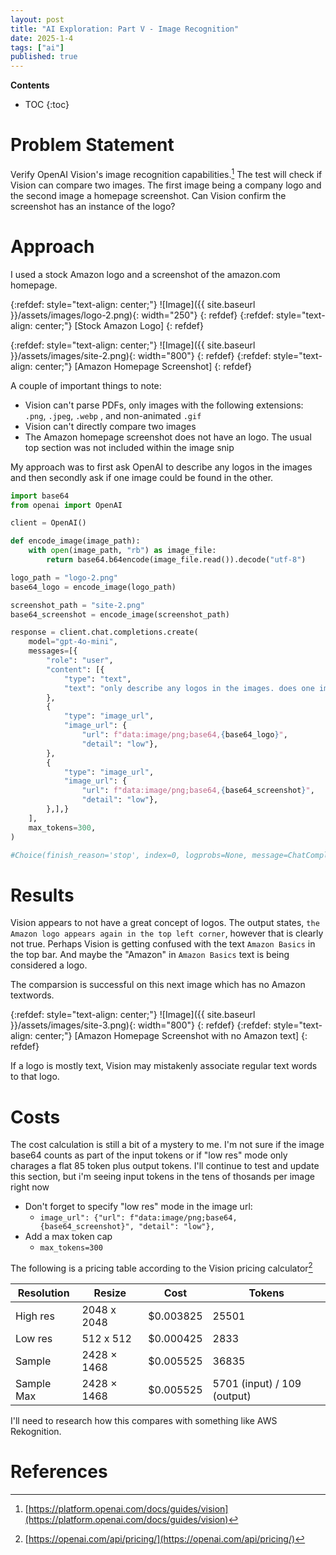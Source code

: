 ```yaml
---
layout: post
title: "AI Exploration: Part V - Image Recognition"
date: 2025-1-4
tags: ["ai"]
published: true
---
```


**Contents**
* TOC
{:toc}

# Problem Statement

Verify OpenAI Vision's image recognition capabilities.[^1] The test will check if Vision can compare two images. The first image being a company logo and the second image a homepage screenshot. Can Vision confirm the screenshot has an instance of the logo? 

# Approach

I used a stock Amazon logo and a screenshot of the amazon.com homepage. 

{:refdef: style="text-align: center;"}
![Image]({{ site.baseurl }}/assets/images/logo-2.png){: width="250"}
{: refdef}
{:refdef: style="text-align: center;"}
\[Stock Amazon Logo\]
{: refdef}

{:refdef: style="text-align: center;"}
![Image]({{ site.baseurl }}/assets/images/site-2.png){: width="800"}
{: refdef}
{:refdef: style="text-align: center;"}
\[Amazon Homepage Screenshot\]
{: refdef}

A couple of important things to note:
* Vision can't parse PDFs, only images with the following extensions: `.png`, `.jpeg`, `.webp` , and non-animated `.gif`
* Vision can't directly compare two images
* The Amazon homepage screenshot does not have an logo. The usual top section was not included within the image snip

My approach was to first ask OpenAI to describe any logos in the images and then secondly ask if one image could be found in the other. 

```python
import base64
from openai import OpenAI

client = OpenAI()

def encode_image(image_path):
    with open(image_path, "rb") as image_file:
        return base64.b64encode(image_file.read()).decode("utf-8")

logo_path = "logo-2.png"
base64_logo = encode_image(logo_path)

screenshot_path = "site-2.png"
base64_screenshot = encode_image(screenshot_path)

response = client.chat.completions.create(
    model="gpt-4o-mini",
    messages=[{
        "role": "user",
        "content": [{
            "type": "text",
            "text": "only describe any logos in the images. does one image make an appearance in the other image? and if so, where? Do not guess",
        },
        {
            "type": "image_url",
            "image_url": {
                "url": f"data:image/png;base64,{base64_logo}", 
                "detail": "low"},  
        },
        {
            "type": "image_url",
            "image_url": {
                "url": f"data:image/png;base64,{base64_screenshot}", 
                "detail": "low"},
        },],}
    ],
    max_tokens=300,
)

#Choice(finish_reason='stop', index=0, logprobs=None, message=ChatCompletionMessage(content='The first image features the Amazon logo, which includes the word "amazon" in dark letters with an orange arrow underneath that runs from the letter "a" to the letter "z."\n\nIn the second image, the Amazon logo appears again in the top left corner, integrated into the website design as part of the header.', refusal=None, role='assistant', audio=None, function_call=None, tool_calls=None))
```

# Results

Vision appears to not have a great concept of logos. The output states, `the Amazon logo appears again in the top left corner`, however that is clearly not true. Perhaps Vision is getting confused with the text `Amazon Basics` in the top bar. And maybe the "Amazon" in `Amazon Basics` text is being considered a logo. 

The comparsion is successful on this next image which has no Amazon textwords. 

{:refdef: style="text-align: center;"}
![Image]({{ site.baseurl }}/assets/images/site-3.png){: width="800"}
{: refdef}
{:refdef: style="text-align: center;"}
\[Amazon Homepage Screenshot with no Amazon text\]
{: refdef}

If a logo is mostly text, Vision may mistakenly associate regular text words to that logo. 

# Costs

The cost calculation is still a bit of a mystery to me. I'm not sure if the image base64 counts as part of the input tokens or if "low res" mode only charages a flat 85 token plus output tokens. I'll continue to test and update this section, but i'm seeing input tokens in the tens of thosands per image right now

* Don't forget to specify "low res" mode in the image url:
    * `image_url": {"url": f"data:image/png;base64,{base64_screenshot}", "detail": "low"},`
* Add a max token cap
    * `max_tokens=300`

The following is a pricing table according to the Vision pricing calculator[^2]

| Resolution | Resize | Cost | Tokens |
|---|---|---|---|
| High res | 2048 x 2048 | $0.003825 | 25501 |
| Low res | 512 x 512 | $0.000425 | 2833 |
| Sample | 2428 × 1468 | $0.005525 | 36835 |
| Sample Max | 2428 × 1468 | $0.005525 | 5701 (input) / 109 (output) |

I'll need to research how this compares with something like AWS Rekognition. 

# References

[^1]: [https://platform.openai.com/docs/guides/vision](https://platform.openai.com/docs/guides/vision)

[^2]: [https://openai.com/api/pricing/](https://openai.com/api/pricing/)